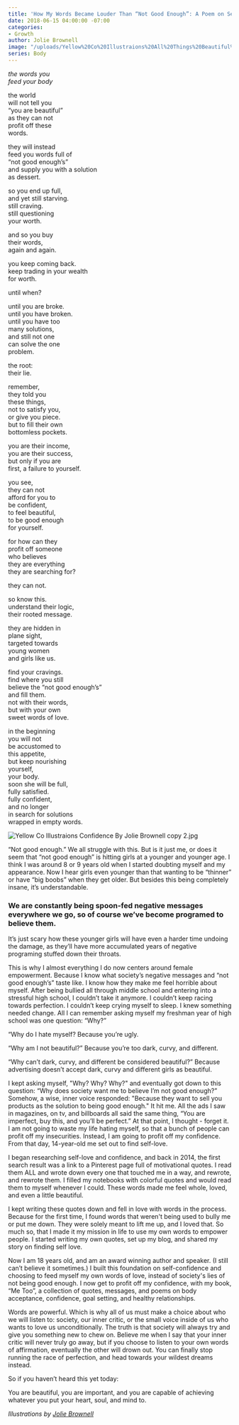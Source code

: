 ```yaml
---
title: 'How My Words Became Louder Than “Not Good Enough”: A Poem on Self-Love'
date: 2018-06-15 04:00:00 -07:00
categories:
- Growth
author: Jolie Brownell
image: "/uploads/Yellow%20Co%20Illustraions%20All%20Things%20Beautiful%20By%20Jolie%20Brownell%20copy.jpg"
series: Body
---
```


_the words you  
feed your body_

the world  
will not tell you  
“you are beautiful”  
as they can not  
profit off these  
words.

they will instead  
feed you words full of  
“not good enough’s”  
and supply you with a solution  
as dessert.

so you end up full,  
and yet still starving.  
still craving.  
still questioning  
your worth.

and so you buy  
their words,  
again and again.

you keep coming back.  
keep trading in your wealth  
for worth.

until when?

until you are broke.  
until you have broken.  
until you have too  
many solutions,  
and still not one  
can solve the one  
problem.

the root:  
their lie.

remember,  
they told you  
these things,  
not to satisfy you,  
or give you piece.  
but to fill their own  
bottomless pockets.

you are their income,  
you are their success,  
but only if you are  
first, a failure to yourself.

you see,  
they can not  
afford for you to  
be confident,  
to feel beautiful,  
to be good enough  
for yourself.

for how can they  
profit off someone  
who believes  
they are everything  
they are searching for?

they can not.

so know this.  
understand their logic,  
their rooted message.

they are hidden in  
plane sight,  
targeted towards  
young women  
and girls like us.

find your cravings.  
find where you still  
believe the “not good enough’s”  
and fill them.  
not with their words,  
but with your own  
sweet words of love.

in the beginning  
you will not  
be accustomed to  
this appetite,  
but keep nourishing  
yourself,  
your body.  
soon she will be full,  
fully satisfied.  
fully confident,  
and no longer  
in search for solutions  
wrapped in empty words.

![Yellow Co Illustraions Confidence By Jolie Brownell copy 2.jpg](/uploads/Yellow%20Co%20Illustraions%20Confidence%20By%20Jolie%20Brownell%20copy%202.jpg)


“Not good enough.” We all struggle with this. But is it just me, or does it seem that “not good enough” is hitting girls at a younger and younger age. I think I was around 8 or 9 years old when I started doubting myself and my appearance. Now I hear girls even younger than that wanting to be “thinner” or have “big boobs” when they get older. But besides this being completely insane, it’s understandable. 

### We are constantly being spoon-fed negative messages everywhere we go, so of course we’ve become programed to believe them.

It’s just scary how these younger girls will have even a harder time undoing the damage, as they’ll have more accumulated years of negative programing stuffed down their throats. 

This is why I almost everything I do now centers around female empowerment. Because I know what society’s negative messages and “not good enough’s” taste like. I know how they make me feel horrible about myself. After being bullied all through middle school and entering into a stressful high school, I couldn’t take it anymore. I couldn’t keep racing towards perfection. I couldn’t keep crying myself to sleep. I knew something needed change. All I can remember asking myself my freshman year of high school was one question: “Why?” 

“Why do I hate myself? Because you’re ugly. 

“Why am I not beautiful?” Because you’re too dark, curvy, and different.

“Why can’t dark, curvy, and different be considered beautiful?” Because advertising doesn’t accept dark, curvy and different girls as beautiful.

I kept asking myself, "Why? Why? Why?" and eventually got down to this question: “Why does society want me to believe I’m not good enough?” Somehow, a wise, inner voice responded: "Because they want to sell you products as the solution to being good enough." It hit me. All the ads I saw in magazines, on tv, and billboards all said the same thing, “You are imperfect, buy this, and you’ll be perfect.” At that point, I thought - forget it. I am not going to waste my life hating myself, so that a bunch of people can profit off my insecurities. Instead, I am going to profit off my confidence. From that day, 14-year-old me set out to find self-love. 

I began researching self-love and confidence, and back in 2014, the first search result was a link to a Pinterest page full of motivational quotes. I read them ALL and wrote down every one that touched me in a way, and rewrote, and rewrote them. I filled my notebooks with colorful quotes and would read them to myself whenever I could. These words made me feel whole, loved, and even a little beautiful. 

I kept writing these quotes down and fell in love with words in the process. Because for the first time, I found words that weren't being used to bully me or put me down. They were solely meant to lift me up, and I loved that. So much so, that I made it my mission in life to use my own words to empower people. I started writing my own quotes, set up my blog, and shared my story on finding self love. 

Now I am 18 years old, and am an award winning author and speaker. (I still can’t believe it sometimes.) I built this foundation on self-confidence and choosing to feed myself my own words of love, instead of society's lies of not being good enough. I now get to profit off my confidence, with my book, “Me Too”, a collection of quotes, messages, and poems on body acceptance, confidence, goal setting, and healthy relationships.

Words are powerful. Which is why all of us must make a choice about who we will listen to: society, our inner critic, or the small voice inside of us who wants to love us unconditionally. The truth is that society will always try and give you something new to chew on. Believe me when I say that your inner critic will never truly go away, but if you choose to listen to your own words of affirmation, eventually the other will drown out. You can finally stop running the race of perfection, and head towards your wildest dreams instead. 

So if you haven’t heard this yet today:

You are beautiful, you are important, and you are capable of achieving whatever you put your heart, soul, and mind to. 

_Illustrations by [Jolie Brownell](https://www.metoogirl.com/)_